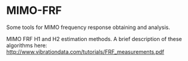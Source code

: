 # MIMO-FRF
Some tools for MIMO frequency response obtaining and analysis.

MIMO FRF H1 and H2 estimation methods. 
A brief description of these algorithms here:
  http://www.vibrationdata.com/tutorials/FRF_measurements.pdf
  